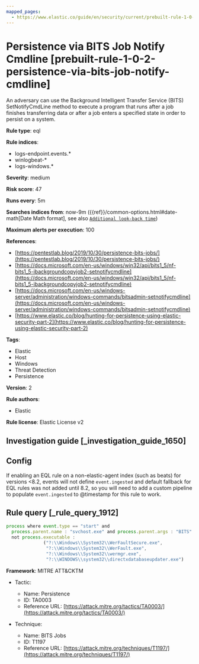 ```yaml
---
mapped_pages:
  - https://www.elastic.co/guide/en/security/current/prebuilt-rule-1-0-2-persistence-via-bits-job-notify-cmdline.html
---
```


# Persistence via BITS Job Notify Cmdline [prebuilt-rule-1-0-2-persistence-via-bits-job-notify-cmdline]

An adversary can use the Background Intelligent Transfer Service (BITS) SetNotifyCmdLine method to execute a program that runs after a job finishes transferring data or after a job enters a specified state in order to persist on a system.

**Rule type**: eql

**Rule indices**:

* logs-endpoint.events.*
* winlogbeat-*
* logs-windows.*

**Severity**: medium

**Risk score**: 47

**Runs every**: 5m

**Searches indices from**: now-9m ({{ref}}/common-options.html#date-math[Date Math format], see also [`Additional look-back time`](docs-content://solutions/security/detect-and-alert/create-detection-rule.md#rule-schedule))

**Maximum alerts per execution**: 100

**References**:

* [https://pentestlab.blog/2019/10/30/persistence-bits-jobs/](https://pentestlab.blog/2019/10/30/persistence-bits-jobs/)
* [https://docs.microsoft.com/en-us/windows/win32/api/bits1_5/nf-bits1_5-ibackgroundcopyjob2-setnotifycmdline](https://docs.microsoft.com/en-us/windows/win32/api/bits1_5/nf-bits1_5-ibackgroundcopyjob2-setnotifycmdline)
* [https://docs.microsoft.com/en-us/windows-server/administration/windows-commands/bitsadmin-setnotifycmdline](https://docs.microsoft.com/en-us/windows-server/administration/windows-commands/bitsadmin-setnotifycmdline)
* [https://www.elastic.co/blog/hunting-for-persistence-using-elastic-security-part-2](https://www.elastic.co/blog/hunting-for-persistence-using-elastic-security-part-2)

**Tags**:

* Elastic
* Host
* Windows
* Threat Detection
* Persistence

**Version**: 2

**Rule authors**:

* Elastic

**Rule license**: Elastic License v2

## Investigation guide [_investigation_guide_1650]

## Config

If enabling an EQL rule on a non-elastic-agent index (such as beats) for versions <8.2, events will not define `event.ingested` and default fallback for EQL rules was not added until 8.2, so you will need to add a custom pipeline to populate `event.ingested` to @timestamp for this rule to work.

## Rule query [_rule_query_1912]

```js
process where event.type == "start" and
  process.parent.name : "svchost.exe" and process.parent.args : "BITS" and
  not process.executable :
              ("?:\\Windows\\System32\\WerFaultSecure.exe",
               "?:\\Windows\\System32\\WerFault.exe",
               "?:\\Windows\\System32\\wermgr.exe",
               "?:\\WINDOWS\\system32\\directxdatabaseupdater.exe")
```

**Framework**: MITRE ATT&CKTM

* Tactic:

    * Name: Persistence
    * ID: TA0003
    * Reference URL: [https://attack.mitre.org/tactics/TA0003/](https://attack.mitre.org/tactics/TA0003/)

* Technique:

    * Name: BITS Jobs
    * ID: T1197
    * Reference URL: [https://attack.mitre.org/techniques/T1197/](https://attack.mitre.org/techniques/T1197/)



